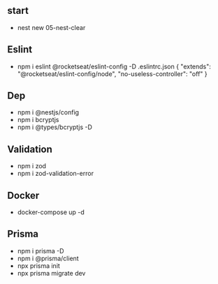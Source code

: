 ## start

- nest new 05-nest-clear

## Eslint

- npm i eslint @rocketseat/eslint-config -D
  .eslintrc.json
  {
  "extends": "@rocketseat/eslint-config/node",
  "no-useless-controller": "off"
  }

## Dep

- npm i @nestjs/config
- npm i bcryptjs
- npm i @types/bcryptjs -D

## Validation

- npm i zod
- npm i zod-validation-error

## Docker

- docker-compose up -d

## Prisma

- npm i prisma -D
- npm i @prisma/client
- npx prisma init
- npx prisma migrate dev
